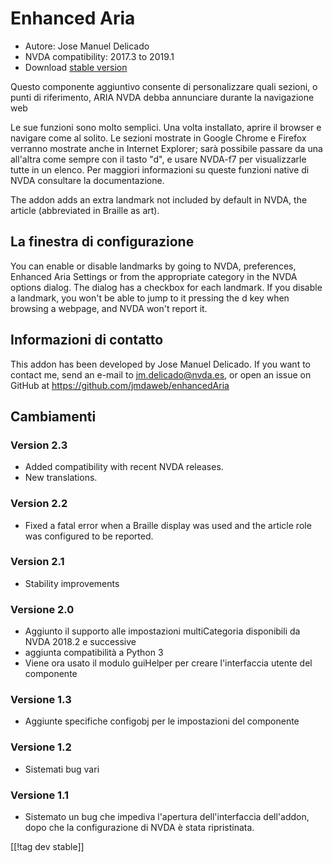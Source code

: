 # Enhanced Aria #

* Autore: Jose Manuel Delicado
* NVDA compatibility: 2017.3 to 2019.1
* Download [stable version][1]

Questo componente aggiuntivo consente di personalizzare quali sezioni, o
punti di riferimento,  ARIA NVDA debba annunciare durante la navigazione web

Le sue funzioni sono molto semplici. Una volta installato, aprire il browser
e navigare come al solito. Le sezioni mostrate in Google Chrome e Firefox
verranno mostrate anche in Internet Explorer; sarà possibile passare da una
all'altra come sempre con il tasto "d", e usare NVDA-f7 per visualizzarle
tutte in un elenco. Per maggiori informazioni su queste funzioni native di
NVDA consultare la documentazione.

The addon adds an extra landmark not included by default in NVDA, the
article (abbreviated in Braille as art).

## La finestra di configurazione

You can enable or disable landmarks by going to NVDA, preferences, Enhanced
Aria Settings or from the appropriate category in the NVDA options
dialog. The dialog has a checkbox for each landmark. If you disable a
landmark, you won't be able to jump to it pressing the d key when browsing a
webpage, and NVDA won't report it.

## Informazioni di contatto

This addon has been developed by Jose Manuel Delicado. If you want to
contact me, send an e-mail to jm.delicado@nvda.es, or open an issue on
GitHub at https://github.com/jmdaweb/enhancedAria

## Cambiamenti

### Version 2.3

* Added compatibility with recent NVDA releases.
* New translations.

### Version 2.2

* Fixed a fatal error when a Braille display was used and the article role
  was configured to be reported.

### Version 2.1

* Stability improvements

### Versione 2.0

* Aggiunto il supporto alle impostazioni multiCategoria disponibili da NVDA
  2018.2 e successive
* aggiunta compatibilità a Python 3
* Viene ora usato il modulo guiHelper per creare l'interfaccia utente del
  componente

### Versione 1.3

* Aggiunte specifiche configobj per le impostazioni del componente

### Versione 1.2

* Sistemati bug vari

### Versione 1.1

* Sistemato un bug che impediva l'apertura dell'interfaccia dell'addon, dopo
  che la configurazione di NVDA è stata ripristinata.

[[!tag dev stable]]

[1]: https://addons.nvda-project.org/files/get.php?file=earia
